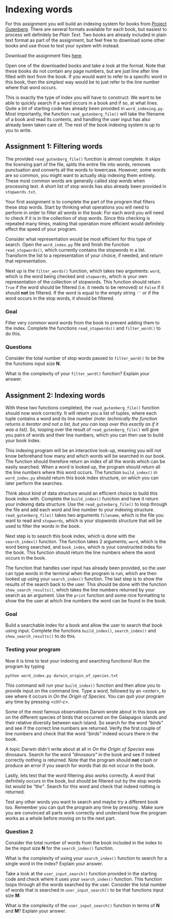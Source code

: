 # Indexing words

For this assignment you will build an indexing system for books from
[Project Gutenberg](http://www.gutenberg.org/). There are several
formats available for each book, but easiest to process will definitely be
*Plain Text*. Two books are already included in plain text format as part of
the assignment, but feel free to download some other books and use those to
test your system with instead.

Download the assignment files [here](module_5.tar.gz).

Open one of the downloaded books and take a look at the format. Note that these
books do not contain any page numbers, but are just line after line filled with
text from the book. If you would want to refer to a specific word in this book,
then the simplest way would be to just refer to the line number where that word
occurs.

This is exactly the type of index you will have to construct: We want to be
able to quickly search if a word occurs in a book and if so, at what lines.
Quite a bit of starting code has already been provided in `word_indexing.py`.
Most importantly, the function `read_gutenberg_file()` will take the filename
of a book and read its contents, and handling the user input has also already
been taken care of. The rest of the book indexing system is up to you to write.

## Assignment 1: Filtering words

The provided `read_gutenberg_file()` function is almost complete. It skips the
licensing part of the file, splits the entire file into words, removes
punctuation and converts all the words to lowercase. However, some words are so
common, you might want to actually skip indexing them entirely. These most
common words are generally called *stop words* when processing text. A short
list of stop words has also already been provided in `stopwords.txt`.

Your first assignment is to complete the part of the program that filters these
stop words. Start by thinking what operations you will need to perform in order
to filter all words in the book: For each word you will need to check if it is
in the collection of stop words. Since this checking is repeated many times,
making that operation more efficient would definitely effect the speed of your
program.

Consider what representation would be most efficient for this type of search.
Open the `word_index.py` file and finish the function `read_stopwords()`, which
currently contains the stopwords in a list. Transform the list to a
representation of your choice, if needed, and *return* that representation.

Next up is the `filter_words()` function, which takes two arguments: `word`,
which is the word being checked and `stopwords`, which is your own
representation of the collection of stopwords. This function should return
`True` if the word should be filtered (i.e. it needs to be removed) or `False`
if it should **not** be filtered. If the word is equal to the empty string `''`
or if the word occurs in the stop words, it should be filtered.

### Goal

Filter very common word words from the book to prevent adding them to the
index. Complete the functions `read_stopwords()` and `filter_word()` to do
this.

### Questions

Consider the total number of stop words passed to `filter_word()` to be the
the functions input size **N**.

What is the complexity of your `filter_word()` function? Explain your answer.

## Assignment 2: Indexing words

With these two functions completed, the `read_gutenberg_file()` function should
now work correctly. It will return you a list of tuples, where each tuple
contains a word and its line number *(note: technically the function returns a
iterator and not a list, but you can loop over this exactly as if it was
a list)*. So, looping over the result of `read_gutenberg_file()` will give you
pairs of words and their line numbers, which you can then use to build your
book index.

This indexing program will be an interactive look-up, meaning you will not know
beforehand how many and which words will be searched in our book. The function
should therefore return an index of all the words which can be easily searched.
When a word is looked up, the program should return all the line numbers where
this word occurs. The function `build_index()` in `word_index.py` should return
this book index structure, on which you can later perform the searches.

Think about kind of data structure would an efficient choice to build this
book index with. Complete the `build_index()` function and have it return your
indexing data structure. Use the `read_gutenberg_file()` to loop through the
file and add each word and line number to your indexing structure.
`read_gutenberg_file()` takes two arguments `filename`, which is the file you
want to read and `stopwords`, which is your stopwords structure that will be
used to filter the words in the book.

Next step is to search this book index, which is done with the `search_index()`
function. The function takes 2 arguments; `word`, which is the word being
searched, and `book_index`, which is your constructed index for the book. This
function should return the line numbers where the word occurs in the book.

The function that handles user input has already been provided, so the user can
type words in the terminal when the program is run, which are then looked up
using your `search_index()` function. The last step is to show the results of
the search back to the user. This should be done with the function
`show_search_results()`, which takes the line numbers returned by your search
as an argument. Use the `print` function and some nice formatting to show the
the user at which line numbers the word can be found in the book.

### Goal

Build a searchable index for a book and allow the user to search that book
using input. Complete the functions `build_index()`, `search_index()` and
`show_search_results()` to do this.

### Testing your program

Now it is time to test your indexing and searching functions! Run the program
by typing 

```
python word_index.py darwin_origin_of_species.txt
```

This command will run your `build_index()` function and then allow you to
provide input on the command line. Type a word, followed by an *\<enter\>*, to
see where it occurs in *On the Origin of Species*. You can quit your program
any time by pressing *\<ctrl-c\>*.

Some of the most famous observations Darwin wrote about in this book are on the
different species of birds that occurred on the Galapagos islands and their
relative diversity between each island. So search for the word *"birds"* and
see if the correct line numbers are returned. Verify the first couple of line
numbers and check that the word *"birds"* indeed occurs there in the book.

A topic Darwin didn't write about at all in *On the Origin of Species* was
dinosaurs. Search for the word *"dinosaurs"* in the book and see if indeed
correctly nothing is returned. Note that the program should **not** crash or
produce an error if you search for words that do not occur in the book.

Lastly, lets test that the word filtering also works correctly. A word that
definitely occurs in the book, but should be filtered out by the stop words
list would be *"the"*. Search for this word and check that indeed nothing is
returned.

Test any other words you want to search and maybe try a different book too.
Remember you can quit the program any time by pressing *<ctrl-c>*. Make sure
you are convinced all parts work correctly and understand how the program works
as a whole before moving on to the next part.

### Question 2

Consider the total number of words from the book included in the index to be
the input size **N** for the `search_index()` function.

What is the complexity of using your `search_index()` function to search for a
single word in the index? Explain your answer.

Take a look at the `user_input_search()` function provided in the starting code
and check where it uses your `search_index()` function. This function loops
through all the words searched by the user. Consider the total number of words
that is searched in `user_input_search()` to be that functions input size
**M**.

What is the complexity of the `user_input_search()` function in terms of **N**
and **M**? Explain your answer.

